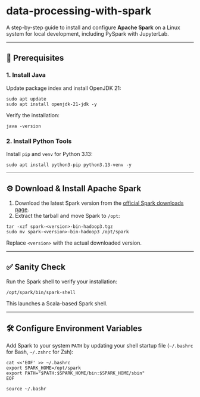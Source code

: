 # data-processing-with-spark

A step-by-step guide to install and configure **Apache Spark** on a Linux system for local development, including PySpark with JupyterLab.

---

## 🧰 Prerequisites

### 1. Install Java

Update package index and install OpenJDK 21:

`sudo apt update`  
`sudo apt install openjdk-21-jdk -y`

Verify the installation:

`java -version`

### 2. Install Python Tools

Install `pip` and `venv` for Python 3.13:

`sudo apt install python3-pip python3.13-venv -y`

---

## ⚙️ Download & Install Apache Spark

1. Download the latest Spark version from the [official Spark downloads page](https://spark.apache.org/downloads.html).
2. Extract the tarball and move Spark to `/opt`:

`tar -xzf spark-<version>-bin-hadoop3.tgz`  
`sudo mv spark-<version>-bin-hadoop3 /opt/spark`

Replace `<version>` with the actual downloaded version.

---

## ✅ Sanity Check

Run the Spark shell to verify your installation:

`/opt/spark/bin/spark-shell`

This launches a Scala-based Spark shell.

---

## 🛠 Configure Environment Variables

Add Spark to your system `PATH` by updating your shell startup file (`~/.bashrc` for Bash, `~/.zshrc` for Zsh):

```
cat <<'EOF' >> ~/.bashrc
export SPARK_HOME=/opt/spark
export PATH="$PATH:$SPARK_HOME/bin:$SPARK_HOME/sbin"
EOF

source ~/.bashr
```

